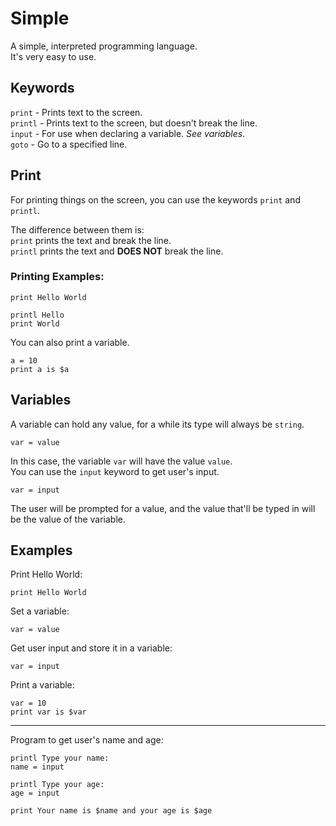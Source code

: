 # Simple

A simple, interpreted programming language. <br>
It's very easy to use.

## Keywords

`print` - Prints text to the screen. <br>
`printl` - Prints text to the screen, but doesn't break the line. <br>
`input` - For use when declaring a variable. _See variables_. <br>
`goto` - Go to a specified line.

## Print

For printing things on the screen, you can use the keywords `print` and `printl`. <br>

The difference between them is: <br>
`print` prints the text and break the line. <br>
`printl` prints the text and **DOES NOT** break the line. <br>

### Printing Examples:

```
print Hello World
```

```
printl Hello
print World
```

You can also print a variable.

```
a = 10
print a is $a
```

## Variables

A variable can hold any value, for a while its type will always be `string`.

```
var = value
```

In this case, the variable `var` will have the value `value`. <br>
You can use the `input` keyword to get user's input.

```
var = input
```

The user will be prompted for a value, and the value that'll be typed in will be the value of the variable.

## Examples

Print Hello World:

```
print Hello World
```

Set a variable:

```
var = value
```

Get user input and store it in a variable:

```
var = input
```

Print a variable:

```
var = 10
print var is $var
```

------

Program to get user's name and age:

```
printl Type your name:
name = input

printl Type your age:
age = input

print Your name is $name and your age is $age
```

## 